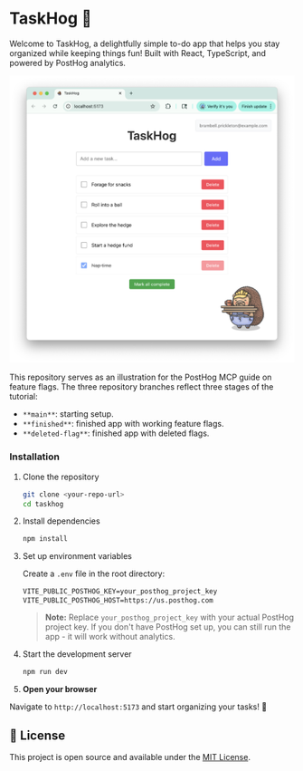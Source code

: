 # TaskHog 🦔 

Welcome to TaskHog, a delightfully simple to-do app that helps you stay organized while keeping things fun! Built with React, TypeScript, and powered by PostHog analytics.

![to-do app screen](./task-hog.png)

This repository serves as an illustration for the PostHog MCP guide on feature flags. The three repository branches reflect three stages of the tutorial:

- `**main**`: starting setup.
- `**finished**`: finished app with working feature flags.
- `**deleted-flag**`: finished app with deleted flags.

### Installation

1. Clone the repository

   ```bash
   git clone <your-repo-url>
   cd taskhog
   ```

2. Install dependencies

   ```bash
   npm install
   ```

3. Set up environment variables
  
   Create a `.env` file in the root directory:

   ```env
   VITE_PUBLIC_POSTHOG_KEY=your_posthog_project_key
   VITE_PUBLIC_POSTHOG_HOST=https://us.posthog.com
   ```

   > **Note:** Replace `your_posthog_project_key` with your actual PostHog project key. If you don't have PostHog set up, you can still run the app - it will work without analytics.

4. Start the development server

   ```bash
   npm run dev
   ```

5. **Open your browser**

Navigate to `http://localhost:5173` and start organizing your tasks! 🎉

## 📝 License

This project is open source and available under the [MIT License](LICENSE).